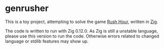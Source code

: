 # genrusher

This is a toy project, attempting to solve the game [Rush Hour](https://en.wikipedia.org/wiki/Rush_Hour_(puzzle)), written in [Zig](https://ziglang.org/).

The code is written to run with Zig 0.12.0. As Zig is still a unstable language, please use this version to run the code. Otherwise errors related to changed language or stdlib features may show up.
